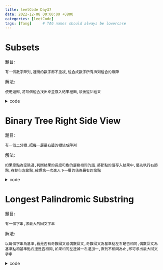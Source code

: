 ```yaml
---
title: leetCode Day37
date: 2022-12-08 00:00:00 +0800
categories: [leetCode]
tags: [Tang]     # TAG names should always be lowercase
---
```


# Subsets

題目:

    有一個數字陣列,裡面的數字都不重複,組合成數字所有排列組合的矩陣



解法:

    使用遞歸,將每個組合找出來並存入結果裡面,最後返回結果


<details> <summary>code</summary>
<pre><code>
func subsets(nums []int) [][]int {
    var result [][]int

    result = append(result, []int{})

    return set(nums, 0, []int{}, result)
}

func set(nums []int, j int, cur []int, result [][]int) [][]int {
    for i := j; i < len(nums); i++ {
        cur = append(cur, nums[i])
        copyCur := make([]int, len(cur))
        copy(copyCur, cur)
        result = append(result, copyCur)
        result = set(nums, i + 1, cur, result)
        cur = cur[:len(cur) - 1]
    }

    return result
}
</code></pre>
</details>


# Binary Tree Right Side View

題目:

    有一個二分樹,把每一層最右邊的樹組成陣列



解法:

    如果節點為空跳過,判斷結果的長度和樹的層級相同的話,將節點的值存入結果中,優先執行右節點,在執行左節點,確保第一次進入下一層的值為最右的節點


<details> <summary>code</summary>
<pre><code>
/**
 * Definition for a binary tree node.
 * type TreeNode struct {
 *     Val int
 *     Left *TreeNode
 *     Right *TreeNode
 * }
 */
func rightSideView(root *TreeNode) []int {
    var result []int
    return search(root, result, 0)
}

func search(root *TreeNode, result []int, level int) []int {
    if root == nil {
        return result
    }

    if level == len(result) {
        result = append(result, root.Val)
    }
    
    result = search(root.Right, result, level + 1)
    result = search(root.Left, result, level + 1)

    return result
}
</code></pre>
</details>


# Longest Palindromic Substring

題目:

    有一個字串,求最大的回文字串



解法:

    以每個字串為基準,看是否有奇數回文或偶數回文,奇數回文為基準點左右是否相同,偶數回文為基準點和基準點右邊是否相同,如果相同左邊減一右邊加一,直到不相同為止,即可求出最大回文字串


<details> <summary>code</summary>
<pre><code>
func longestPalindrome(s string) string {
    var result string
    var tmp string

    for i := 0; i < len(s); i++ {
        tmp = even(s, i)
        if len(tmp) > len(result) {
            result = tmp
        }
        tmp = odd(s, i)
        if len(tmp) > len(result) {
            result = tmp
        }
    }

    return result
}

func even(s string, i int) string {
    var ans string
    left := i
    right := i + 1

    for left >= 0 && right < len(s) {
        if s[left] != s[right] {
            break
        }
        ans = s[left:right + 1]
        left--
        right++
    }

    return ans
}

func odd(s string, i int) string {
    var ans string
    ans = s[i:i + 1]
    left := i - 1
    right := i + 1

    for left >= 0 && right < len(s) {
        if s[left] != s[right] {
            break
        }
        ans = s[left:right + 1]
        left--
        right++
    }

    return ans
}
</code></pre>
</details>